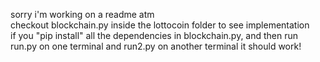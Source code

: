 sorry i'm working on a readme atm \
checkout blockchain.py inside the lottocoin folder to see implementation \
if you "pip install" all the dependencies in blockchain.py, and then run run.py on one terminal and run2.py on another terminal it should work!
